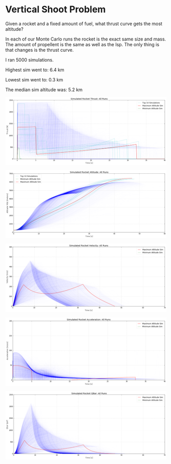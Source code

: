 
# Vertical Shoot Problem

Given a rocket and a fixed amount of fuel, what thrust curve gets the most altitude?

In each of our Monte Carlo runs the rocket is the exact same size and mass. The amount of propellent is the same as well as the Isp. The only thing is that changes is the thrust curve.



I ran 5000 simulations.

Highest sim went to:           6.4 km

Lowest sim went to:            0.3 km

The median sim altitude was:   5.2 km






![](analysis_files/analysis_2_0.png)





![](analysis_files/analysis_3_0.png)





![](analysis_files/analysis_4_0.png)





![](analysis_files/analysis_5_0.png)





![](analysis_files/analysis_6_0.png)

